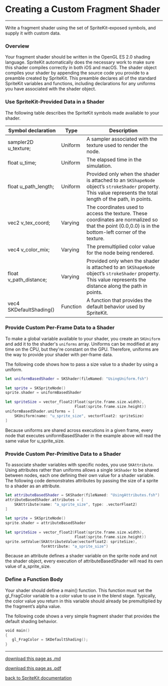 # Creating a Custom Fragment Shader

--------------------------

Write a fragment shader using the set of SpriteKit-exposed symbols, and supply it with custom data.

### Overview

Your fragment shader should be written in the OpenGL ES 2.0 shading language. SpriteKit automatically does the necessary work to make sure this shader compiles correctly in both iOS and macOS. The shader object compiles your shader by appending the source code you provide to a preamble created by SpriteKit. This preamble declares all of the standard SpriteKit variables and functions, including declarations for any uniforms you have associated with the shader object.

### Use SpriteKit-Provided Data in a Shader

The following table describes the SpriteKit symbols made available to your shader.

|Symbol declaration|Type|Description|
|------------------|----|-----------|
|sampler2D u_texture;|Uniform|A sampler associated with the texture used to render the node.|
|float u_time;|Uniform|The elapsed time in the simulation.|
|float u_path_length;|Uniform|Provided only when the shader is attached to an `SKShapeNode` object’s `strokeShader` property. This value represents the total length of the path, in points.|
|vec2 v_tex_coord;|Varying|The coordinates used to access the texture. These coordinates are normalized so that the point (0.0,0.0) is in the bottom-left corner of the texture.|
|vec4 v_color_mix;|Varying|The premultiplied color value for the node being rendered.|
|float v_path_distance;|Varying|Provided only when the shader is attached to an `SKShapeNode` object’s `strokeShader` property. This value represents the distance along the path in points.|
|vec4 SKDefaultShading()|Function|A function that provides the default behavior used by SpriteKit.|

### Provide Custom Per-Frame Data to a Shader

To make a global variable available to your shader, you create an `SKUniform` and add it to the shader's `uniforms` array. Uniforms can be modified at any time on the CPU, but they're constant on the GPU. Therefore, uniforms are the way to provide your shader with per-frame data.

The following code shows how to pass a size value to a shader by using a uniform.

```swift
let uniformBasedShader = SKShader(fileNamed: "UsingUniform.fsh")
 
let sprite = SKSpriteNode()
sprite.shader = uniformBasedShader
 	 
let spriteSize = vector_float2(Float(sprite.frame.size.width),
                               Float(sprite.frame.size.height))
uniformBasedShader.uniforms = [    
    SKUniform(name: "u_sprite_size", vectorFloat2: spriteSize)
]
```

Because uniforms are shared across executions in a given frame, every node that executes uniformBasedShader in the example above will read the same value for u_sprite_size.

### Provide Custom Per-Primitive Data to a Shader

To associate shader variables with specific nodes, you use `SKAttribute`. Using attributes rather than uniforms allows a single `SKShader` to be shared between nodes, each one defining their own value for a shader variable. The following code demonstrates attributes by passing the size of a sprite to a shader as an attribute.

```swift
let attributeBasedShader = SKShader(fileNamed: "UsingAttributes.fsh")
attributeBasedShader.attributes = [
    SKAttribute(name: "a_sprite_size", type: .vectorFloat2)
]
 
let sprite = SKSpriteNode()
sprite.shader = attributeBasedShader
 
let spriteSize = vector_float2(Float(sprite.frame.size.width),
                               Float(sprite.frame.size.height))
sprite.setValue(SKAttributeValue(vectorFloat2: spriteSize),
                forAttribute: "a_sprite_size")
```

Because an attribute defines a shader variable on the sprite node and not the shader object, every execution of attributeBasedShader will read its own value of a_sprite_size.

### Define a Function Body

Your shader should define a main() function. This function must set the gl_FragColor variable to a color value to use in the blend stage. Typically, the color value you return in this variable should already be premultiplied by the fragment’s alpha value.

The following code shows a very simple fragment shader that provides the default shading behavior.

```swift
void main()
{
   gl_FragColor = SKDefaultShading();
}
```

--------------------------

[download this page as .md](https://raw.githubusercontent.com/retrokid/retrokid.github.io/master/tech_notes/spritekit_documentation/081-skshader-creating-a-custom-fragment-shader.md)

[download this page as .pdf](https://github.com/retrokid/retrokid.github.io/raw/master/tech_notes/spritekit_documentation/081-skshader-creating-a-custom-fragment-shader.pdf)

[back to SpriteKit documentation](./spritekit-documentation)
